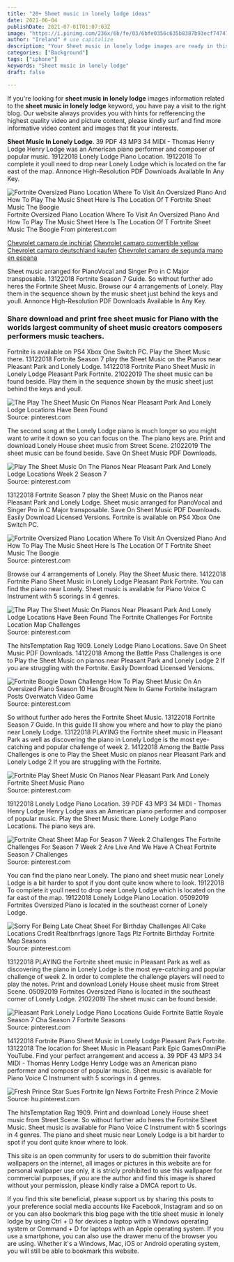 ```yaml
---
title: "20+ Sheet music in lonely lodge ideas"
date: 2021-06-04
publishDate: 2021-07-01T01:07:03Z
image: "https://i.pinimg.com/236x/6b/fe/03/6bfe0356c635b8387b93ecf747475e6f.jpg"
author: "Ireland" # use capitalize
description: "Your Sheet music in lonely lodge images are ready in this website. Sheet music in lonely lodge are a topic that is being searched for and liked by netizens now. You can Get the Sheet music in lonely lodge files here. Get all free photos."
categories: ["Background"]
tags: ["iphone"]
keywords: "Sheet music in lonely lodge"
draft: false

---
```


If you're looking for **sheet music in lonely lodge** images information related to the **sheet music in lonely lodge** keyword, you have pay a visit to the right  blog.  Our website always  provides you with  hints  for refferencing  the highest  quality video and picture  content, please kindly surf and find more informative video content and images  that fit your interests.

**Sheet Music In Lonely Lodge**. 39 PDF 43 MP3 34 MIDI - Thomas Henry Lodge Henry Lodge was an American piano performer and composer of popular music. 19122018 Lonely Lodge Piano Location. 19122018 To complete it youll need to drop near Lonely Lodge which is located on the far east of the map. Annonce High-Resolution PDF Downloads Available In Any Key.

![Fortnite Oversized Piano Location Where To Visit An Oversized Piano And How To Play The Music Sheet Here Is The Location Of T Fortnite Sheet Music The Boogie](https://i.pinimg.com/originals/e3/53/ab/e353ab83400f2f3e3cf2de2456c7ee7a.png "Fortnite Oversized Piano Location Where To Visit An Oversized Piano And How To Play The Music Sheet Here Is The Location Of T Fortnite Sheet Music The Boogie")
Fortnite Oversized Piano Location Where To Visit An Oversized Piano And How To Play The Music Sheet Here Is The Location Of T Fortnite Sheet Music The Boogie From pinterest.com

[Chevrolet camaro de inchiriat](/chevrolet-camaro-de-inchiriat/)
[Chevrolet camaro convertible yellow](/chevrolet-camaro-convertible-yellow/)
[Chevrolet camaro deutschland kaufen](/chevrolet-camaro-deutschland-kaufen/)
[Chevrolet camaro de segunda mano en espana](/chevrolet-camaro-de-segunda-mano-en-espana/)

Sheet music arranged for PianoVocal and Singer Pro in C Major transposable. 13122018 Fortnite Season 7 Guide. So without further ado heres the Fortnite Sheet Music. Browse our 4 arrangements of Lonely. Play them in the sequence shown by the music sheet just behind the keys and youll. Annonce High-Resolution PDF Downloads Available In Any Key.

### Share download and print free sheet music for Piano with the worlds largest community of sheet music creators composers performers music teachers.

Fortnite is available on PS4 Xbox One Switch PC. Play the Sheet Music there. 13122018 Fortnite Season 7 play the Sheet Music on the Pianos near Pleasant Park and Lonely Lodge. 14122018 Fortnite Piano Sheet Music in Lonely Lodge Pleasant Park Fortnite. 21022019 The sheet music can be found beside. Play them in the sequence shown by the music sheet just behind the keys and youll.


![The Play The Sheet Music On Pianos Near Pleasant Park And Lonely Lodge Locations Have Been Found](https://i.pinimg.com/originals/da/c0/c2/dac0c21827b4718515e4fb25a0d0a510.jpg "The Play The Sheet Music On Pianos Near Pleasant Park And Lonely Lodge Locations Have Been Found")
Source: pinterest.com

The second song at the Lonely Lodge piano is much longer so you might want to write it down so you can focus on the. The piano keys are. Print and download Lonely House sheet music from Street Scene. 21022019 The sheet music can be found beside. Save On Sheet Music PDF Downloads.

![Play The Sheet Music On The Pianos Near Pleasant Park And Lonely Lodge Locations Week 2 Season 7](https://i.pinimg.com/originals/d2/5d/30/d25d30bddb03850c7d69e65faa7db25d.jpg "Play The Sheet Music On The Pianos Near Pleasant Park And Lonely Lodge Locations Week 2 Season 7")
Source: pinterest.com

13122018 Fortnite Season 7 play the Sheet Music on the Pianos near Pleasant Park and Lonely Lodge. Sheet music arranged for PianoVocal and Singer Pro in C Major transposable. Save On Sheet Music PDF Downloads. Easily Download Licensed Versions. Fortnite is available on PS4 Xbox One Switch PC.

![Fortnite Oversized Piano Location Where To Visit An Oversized Piano And How To Play The Music Sheet Here Is The Location Of T Fortnite Sheet Music The Boogie](https://i.pinimg.com/originals/e3/53/ab/e353ab83400f2f3e3cf2de2456c7ee7a.png "Fortnite Oversized Piano Location Where To Visit An Oversized Piano And How To Play The Music Sheet Here Is The Location Of T Fortnite Sheet Music The Boogie")
Source: pinterest.com

Browse our 4 arrangements of Lonely. Play the Sheet Music there. 14122018 Fortnite Piano Sheet Music in Lonely Lodge Pleasant Park Fortnite. You can find the piano near Lonely. Sheet music is available for Piano Voice C Instrument with 5 scorings in 4 genres.

![The Play The Sheet Music On Pianos Near Pleasant Park And Lonely Lodge Locations Have Been Found The Fortnite Challenges For Fortnite Location Map Challenges](https://i.pinimg.com/originals/46/c2/58/46c258a1fdd6dc014537d285307479ca.jpg "The Play The Sheet Music On Pianos Near Pleasant Park And Lonely Lodge Locations Have Been Found The Fortnite Challenges For Fortnite Location Map Challenges")
Source: pinterest.com

The hitsTemptation Rag 1909. Lonely Lodge Piano Locations. Save On Sheet Music PDF Downloads. 14122018 Among the Battle Pass Challenges is one to Play the Sheet Music on pianos near Pleasant Park and Lonely Lodge 2 If you are struggling with the Fortnite. Easily Download Licensed Versions.

![Fortnite Boogie Down Challenge How To Play Sheet Music On An Oversized Piano Season 10 Has Brought New In Game Fortnite Instagram Posts Overwatch Video Game](https://i.pinimg.com/originals/27/30/b5/2730b5d84c2d8d48d697b1f0d18abf95.jpg "Fortnite Boogie Down Challenge How To Play Sheet Music On An Oversized Piano Season 10 Has Brought New In Game Fortnite Instagram Posts Overwatch Video Game")
Source: pinterest.com

So without further ado heres the Fortnite Sheet Music. 13122018 Fortnite Season 7 Guide. In this guide Ill show you where and how to play the piano near Lonely Lodge. 13122018 PLAYING the Fortnite sheet music in Pleasant Park as well as discovering the piano in Lonely Lodge is the most eye-catching and popular challenge of week 2. 14122018 Among the Battle Pass Challenges is one to Play the Sheet Music on pianos near Pleasant Park and Lonely Lodge 2 If you are struggling with the Fortnite.

![Fortnite Play Sheet Music On Pianos Near Pleasant Park And Lonely Fortnite Sheet Music Piano](https://i.pinimg.com/564x/7c/c2/7e/7cc27e40ceb5fa04ae5511795bab4325.jpg "Fortnite Play Sheet Music On Pianos Near Pleasant Park And Lonely Fortnite Sheet Music Piano")
Source: pinterest.com

19122018 Lonely Lodge Piano Location. 39 PDF 43 MP3 34 MIDI - Thomas Henry Lodge Henry Lodge was an American piano performer and composer of popular music. Play the Sheet Music there. Lonely Lodge Piano Locations. The piano keys are.

![Fortnite Cheat Sheet Map For Season 7 Week 2 Challenges The Fortnite Challenges For Season 7 Week 2 Are Live And We Have A Cheat Fortnite Season 7 Challenges](https://i.pinimg.com/originals/3f/64/c4/3f64c4f8b488de491bbffef7afbdb62e.jpg "Fortnite Cheat Sheet Map For Season 7 Week 2 Challenges The Fortnite Challenges For Season 7 Week 2 Are Live And We Have A Cheat Fortnite Season 7 Challenges")
Source: pinterest.com

You can find the piano near Lonely. The piano and sheet music near Lonely Lodge is a bit harder to spot if you dont quite know where to look. 19122018 To complete it youll need to drop near Lonely Lodge which is located on the far east of the map. 19122018 Lonely Lodge Piano Location. 05092019 Fortnites Oversized Piano is located in the southeast corner of Lonely Lodge.

![Sorry For Being Late Cheat Sheet For Birthday Challenges All Cake Locations Credit Realtbnrfrags Ignore Tags Plz Fortnite Birthday Fortnite Map Seasons](https://i.pinimg.com/originals/68/30/95/68309556de50a9fdb775ad527b4ab8fa.jpg "Sorry For Being Late Cheat Sheet For Birthday Challenges All Cake Locations Credit Realtbnrfrags Ignore Tags Plz Fortnite Birthday Fortnite Map Seasons")
Source: pinterest.com

13122018 PLAYING the Fortnite sheet music in Pleasant Park as well as discovering the piano in Lonely Lodge is the most eye-catching and popular challenge of week 2. In order to complete the challenge players will need to play the notes. Print and download Lonely House sheet music from Street Scene. 05092019 Fortnites Oversized Piano is located in the southeast corner of Lonely Lodge. 21022019 The sheet music can be found beside.

![Pleasant Park Lonely Lodge Piano Locations Guide Fortnite Battle Royale Season 7 Cha Season 7 Fortnite Seasons](https://i.pinimg.com/originals/68/c6/ab/68c6ab5a8a72d162554bdab09247de2c.jpg "Pleasant Park Lonely Lodge Piano Locations Guide Fortnite Battle Royale Season 7 Cha Season 7 Fortnite Seasons")
Source: pinterest.com

14122018 Fortnite Piano Sheet Music in Lonely Lodge Pleasant Park Fortnite. 13122018 The location for Sheet Music in Pleasant Park Epic GamesOmniPie YouTube. Find your perfect arrangement and access a. 39 PDF 43 MP3 34 MIDI - Thomas Henry Lodge Henry Lodge was an American piano performer and composer of popular music. Sheet music is available for Piano Voice C Instrument with 5 scorings in 4 genres.

![Fresh Prince Star Sues Fortnite Ign News Fortnite Fresh Prince 2 Movie](https://i.pinimg.com/236x/6b/fe/03/6bfe0356c635b8387b93ecf747475e6f.jpg "Fresh Prince Star Sues Fortnite Ign News Fortnite Fresh Prince 2 Movie")
Source: hu.pinterest.com

The hitsTemptation Rag 1909. Print and download Lonely House sheet music from Street Scene. So without further ado heres the Fortnite Sheet Music. Sheet music is available for Piano Voice C Instrument with 5 scorings in 4 genres. The piano and sheet music near Lonely Lodge is a bit harder to spot if you dont quite know where to look.

This site is an open community for users to do submittion their favorite wallpapers on the internet, all images or pictures in this website are for personal wallpaper use only, it is stricly prohibited to use this wallpaper for commercial purposes, if you are the author and find this image is shared without your permission, please kindly raise a DMCA report to Us.

If you find this site beneficial, please support us by sharing this posts to your preference social media accounts like Facebook, Instagram and so on or you can also bookmark this blog page with the title sheet music in lonely lodge by using Ctrl + D for devices a laptop with a Windows operating system or Command + D for laptops with an Apple operating system. If you use a smartphone, you can also use the drawer menu of the browser you are using. Whether it's a Windows, Mac, iOS or Android operating system, you will still be able to bookmark this website.
